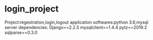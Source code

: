 # login_project
Project:regestration,login,logout application
softwares:python 3.6,mysql server
dependencies:
Django==2.2.5
mysqlclient==1.4.4
pytz==2019.2
sqlparse==0.3.0

